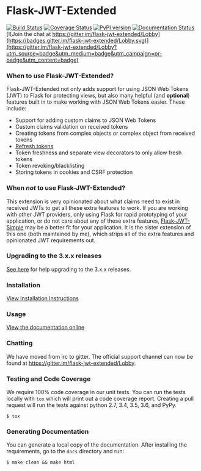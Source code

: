 # Flask-JWT-Extended
[![Build Status](https://travis-ci.org/vimalloc/flask-jwt-extended.svg?branch=master)](https://travis-ci.org/vimalloc/flask-jwt-extended)
[![Coverage Status](https://coveralls.io/repos/github/vimalloc/flask-jwt-extended/badge.svg?branch=master)](https://coveralls.io/github/vimalloc/flask-jwt-extended?branch=master)
[![PyPI version](https://badge.fury.io/py/Flask-JWT-Extended.svg)](https://badge.fury.io/py/Flask-JWT-Extended)
[![Documentation Status](https://readthedocs.org/projects/flask-jwt-extended/badge/)](http://flask-jwt-extended.readthedocs.io/en/latest/)
[![Join the chat at https://gitter.im/flask-jwt-extended/Lobby](https://badges.gitter.im/flask-jwt-extended/Lobby.svg)](https://gitter.im/flask-jwt-extended/Lobby?utm_source=badge&utm_medium=badge&utm_campaign=pr-badge&utm_content=badge)

### When to use Flask-JWT-Extended?

Flask-JWT-Extended not only adds support for using JSON Web Tokens (JWT) to Flask for protecting views,
but also many helpful (and **optional**) features  built in to make working with JSON Web Tokens
easier. These include:

* Support for adding custom claims to JSON Web Tokens
* Custom claims validation on received tokens
* Creating tokens from complex objects or complex object from received tokens
* [Refresh tokens](https://auth0.com/blog/refresh-tokens-what-are-they-and-when-to-use-them/)
* Token freshness and separate view decorators to only allow fresh tokens
* Token revoking/blacklisting
* Storing tokens in cookies and CSRF protection

### When *not* to use Flask-JWT-Extended?

This extension is very opinionated about what claims need to exist in received
JWTs to get all these extra features to work. If you are working with other JWT
providers, only using Flask for rapid prototyping of your application, or do
not care about any of these extra features, [Flask-JWT-Simple](https://github.com/vimalloc/flask-jwt-simple)
may be a better fit for your application. It is the sister extension of this
one (both maintained by me), which strips all of the extra features and opinionated
JWT requirements out.


### Upgrading to the 3.x.x releases
[See here](https://github.com/vimalloc/flask-jwt-extended/releases/tag/3.0.0) for
help upgrading to the 3.x.x releases.

### Installation
[View Installation Instructions](http://flask-jwt-extended.readthedocs.io/en/latest/installation.html)


### Usage
[View the documentation online](http://flask-jwt-extended.readthedocs.io/en/latest/)


### Chatting
We have moved from irc to gitter. The official support channel can now be found
at https://gitter.im/flask-jwt-extended/Lobby.


### Testing and Code Coverage
We require 100% code coverage in our unit tests. You can run the tests locally
with `tox` which will print out a code coverage report. Creating a pull request
will run the tests against python 2.7, 3.4, 3.5, 3.6, and PyPy.
```
$ tox
```

### Generating Documentation
You can generate a local copy of the documentation. After installing the requirements,
go to the `docs` directory and run:
```
$ make clean && make html
```
